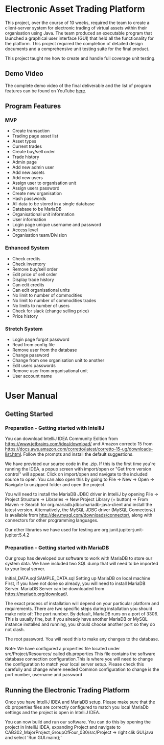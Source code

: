 # Electronic Asset Trading Platform
This project, over the course of 10 weeks, required the team to create a client-server system for electronic trading of virtual assets within their organisation using Java. The team produced an executable program that launched a graphical user interface (GUI) that held all the functionality for the platform. This project required the completion of detailed design documents and a comprehensive unit testing suite for the final product.

This project taught me how to create and handle full coverage unit testing.

## Demo Video
The complete demo video of the final deliverable and the list of program features can be found on YouTube [here](https://www.youtube.com/watch?v=c0RpvgO-Rb4).

## Program Features
### MVP
-  Create transaction
-  Trading page asset list
-  Asset types
-  Current trades
-  Create buy/sell order
-  Trade history
-  Admin page
-  Add new admin user
-  Add new assets
-  Add new users
-  Assign user to organisation unit
-  Assign users password
-  Create new organisation
-  Hash passwords
-  All data to be stored in a single database
-  Database to be MariaDB
-  Organisational unit information
-  User information
-  Login page unique username and password
-  Access level
-  Organisation team/Division

### Enhanced System
- Check credits
- Check inventory
- Remove buy/sell order
- Edit price of sell order
- Display trade history
- Can edit credits
- Can edit organisational units
- No limit to number of commodities
- No limit to number of commodities trades
- No limits to number of users
- Check for slack (change selling price)
- Price history

### Stretch System
- Login page forgot password
- Read from config file
- Remove user from the database
- Change password
- Change from one organisation unit to another
- Edit users passwords
- Remove user from organisational unit
- User account name

# User Manual
## Getting Started
### Preparation - Getting started with IntelliJ
You can download IntelliJ IDEA Community Edition from https://www.jetbrains.com/idea/download/ and Amazon correcto 15 from https://docs.aws.amazon.com/corretto/latest/corretto-15-ug/downloads-list.html. Follow the prompts and install the default suggestions.

We have provided our source code in the .zip. If this is the first time you're running the IDEA, a popup screen with import/open or "Get from version control" will appear. Click on import/open and navigate to the included source to open. You can also open this by going to File -> New -> Open -> Navigate to unzipped folder and open the project.

You will need to install the MariaDB JDBC driver in IntelliJ by opening File -> Project Structure -> Libraries -> New Project Library (+ button) -> From Maven -> Search for org.mariadb.jdbc:mariadb-java-client and install the latest version. Alternatively, the MySQL JDBC driver (MySQL Connector/J) is available from http://dev.mysql.com/downloads/connector/, along with connectors for other programming languages.

Our other libraries we have used for testing are org.junit.jupiter:junit-jupiter:5.4.2

### Preparation - Getting started with MariaDB
Our group has developed our software to work with MariaDB to store our system data. We have included two SQL dump that will need to be imported to your local server.

Initial_DATA.sql
SAMPLE_DATA.sql
Setting up MariaDB on local machine
First, if you have not done so already, you will need to install MariaDB Server. MariaDB Server can be downloaded from https://mariadb.org/download/.

The exact process of installation will depend on your particular platform and requirements. There are two specific steps during installation you should make note of: The port number. By default, MariaDB runs on a port of 3306. This is usually fine, but if you already have another MariaDB or MySQL instance installed and running, you should choose another port so they do not clash.

The root password. You will need this to make any changes to the database.

Note: We have configured a properties file located under src/Project/Resources/ called db.properties This file contains the software database connection configuration.This is where you will need to change the configuration to match your local server setup. Please check this carefully and change where needed Common configuration to change is the port number, username and password

## Running the Electronic Trading Platform
Once you have IntelliJ IDEA and MariaDB setup. Please make sure that the db.properties files are correctly configured to match you local MariaDb settings and the project is open in IntelliJ IDEA.

You can now build and run our software. You can do this by opening the project in IntelliJ IDEA, expanding Project and navigate to CAB302_MajorProject_GroupOfFour_030/src/Project -> right clik GUI.java and select 'Run GUI.main();'
